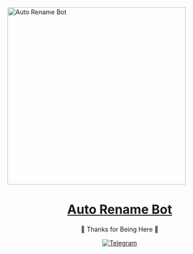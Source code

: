 <a href="https://ibb.co/bRJJyZtn">
  <img src="https://i.ibb.co/bRJJyZtn/photo-2025-09-22-19-32-24.jpg" alt="Auto Rename Bot" border="0" width="400">
</a>

<h1 align="center">
 <b><a href="https://github.com/Codeflix-Bots/AutoRenameBot">Auto Rename Bot</a></b>
</h1>

<p align="center">🤍 Thanks for Being Here 🤍</p>

<p align="center">
  <a href="https://t.me/STRONGEST_MARINE" target="_blank">
    <img src="https://img.shields.io/badge/Telegram-@STRONGEST_MARINE-2CA5E0?style=for-the-badge&logo=telegram&logoColor=white" alt="Telegram">
  </a>
</p>
